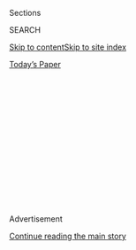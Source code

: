 <div id="app">

<div>

<div>

<div>

<div class="NYTAppHideMasthead css-1q2w90k e1suatyy0">

<div class="section css-ui9rw0 e1suatyy2">

<div class="css-eph4ug er09x8g0">

<div class="css-6n7j50">

</div>

<span class="css-1dv1kvn">Sections</span>

<div class="css-10488qs">

<span class="css-1dv1kvn">SEARCH</span>

</div>

[Skip to content](#site-content)[Skip to site
index](#site-index)

</div>

<div class="css-10698na e1huz5gh0">

</div>

</div>

<div id="masthead-bar-one" class="section hasLinks css-15hmgas e1csuq9d3">

<div class="css-uqyvli e1csuq9d0">

</div>

<div class="css-1uqjmks e1csuq9d1">

</div>

<div class="css-9e9ivx">

[](https://myaccount.nytimes3xbfgragh.onion/auth/login?response_type=cookie&client_id=vi)

</div>

<div class="css-1bvtpon e1csuq9d2">

[Today’s
Paper](https://www.nytimes3xbfgragh.onion/section/todayspaper)

</div>

</div>

</div>

</div>

<div data-aria-hidden="false">

<div id="site-content" data-role="main">

<div>

<div class="css-1aor85t" style="opacity:0.000000001;z-index:-1;visibility:hidden">

<div class="css-1hqnpie">

<div class="css-epjblv">

<span class="css-17xtcya">[Opinion](/section/opinion)</span><span class="css-x15j1o">|</span><span class="css-fwqvlz">If
We Had a Real
Leader</span>

</div>

<div class="css-k008qs">

<div class="css-1iwv8en">

<span class="css-18z7m18"></span>

<div>

</div>

</div>

<span class="css-1n6z4y">https://nyti.ms/2ZO3Nae</span>

<div class="css-1705lsu">

<div class="css-4xjgmj">

<div class="css-4skfbu" data-role="toolbar" data-aria-label="Social Media Share buttons, Save button, and Comments Panel with current comment count" data-testid="share-tools">

  - 
  - 
  - 
  - 
    
    <div class="css-6n7j50">
    
    </div>

  - 
  - 

</div>

</div>

</div>

</div>

</div>

</div>

<div id="NYT_TOP_BANNER_REGION" class="css-13pd83m">

</div>

<div id="top-wrapper" class="css-1sy8kpn">

<div id="top-slug" class="css-l9onyx">

Advertisement

</div>

[Continue reading the main
story](#after-top)

<div class="ad top-wrapper" style="text-align:center;height:100%;display:block;min-height:250px">

<div id="top" class="place-ad" data-position="top" data-size-key="top">

</div>

</div>

<div id="after-top">

</div>

</div>

<div>

<div class="css-v5btjw etb61u70">

<div class="css-v05ibm etb61u71">

[Opinion](/section/opinion)

</div>

</div>

<div id="sponsor-wrapper" class="css-1hyfx7x">

<div id="sponsor-slug" class="css-19vbshk">

Supported by

</div>

[Continue reading the main
story](#after-sponsor)

<div id="sponsor" class="ad sponsor-wrapper" style="text-align:center;height:100%;display:block">

</div>

<div id="after-sponsor">

</div>

</div>

<div class="css-186x18t">

</div>

<div class="css-1vkm6nb ehdk2mb0">

# If We Had a Real Leader

</div>

Imagining Covid under a normal president.

<div class="css-18e8msd">

<div class="css-vp77d3 epjyd6m0">

<div class="css-1p10dcb ey68jwv0" data-aria-hidden="true">

[![David
Brooks](https://static01.graylady3jvrrxbe.onion/images/2018/04/03/opinion/david-brooks/david-brooks-thumbLarge-v2.png
"David Brooks")](https://www.nytimes3xbfgragh.onion/by/david-brooks)

</div>

<div class="css-1baulvz">

By [<span class="css-1baulvz last-byline" itemprop="name">David
Brooks</span>](https://www.nytimes3xbfgragh.onion/by/david-brooks)

<div class="css-8atqhb">

Opinion Columnist

</div>

</div>

</div>

  - May 28,
    2020

  - 
    
    <div class="css-4xjgmj">
    
    <div class="css-d8bdto" data-role="toolbar" data-aria-label="Social Media Share buttons, Save button, and Comments Panel with current comment count" data-testid="share-tools">
    
      - 
      - 
      - 
      - 
        
        <div class="css-6n7j50">
        
        </div>
    
      - 
      - 
    
    </div>
    
    </div>

</div>

<div class="css-79elbk" data-testid="photoviewer-wrapper">

<div class="css-z3e15g" data-testid="photoviewer-wrapper-hidden">

</div>

<div class="css-1a48zt4 ehw59r15" data-testid="photoviewer-children">

![<span class="css-16f3y1r e13ogyst0" data-aria-hidden="true">  </span><span class="css-cnj6d5 e1z0qqy90" itemprop="copyrightHolder"><span class="css-1ly73wi e1tej78p0">Credit...</span><span><span>Andrew
Harnik/Associated
Press</span></span></span>](https://static01.graylady3jvrrxbe.onion/images/2020/05/28/opinion/28brooksWeb/merlin_166270017_ff3065a8-98d1-4e55-9aa3-5a3e0c8e4f0a-articleLarge.jpg?quality=75&auto=webp&disable=upscale)

</div>

</div>

</div>

<div class="section meteredContent css-1r7ky0e" name="articleBody" itemprop="articleBody">

<div class="css-1fanzo5 StoryBodyCompanionColumn">

<div class="css-53u6y8">

This week I had a conversation that left a mark. It was with Mary Louise
Kelly and E.J. Dionne on NPR’s “All Things Considered,” and it was about
[how past presidents had handled moments of national
mourning](https://www.npr.org/2020/05/27/863422824/how-presidents-lead-in-times-of-national-mourning)
— Lincoln after Gettysburg, Reagan after the Challenger explosion and
Obama after the Sandy Hook school shootings.

The conversation left me wondering what America’s experience of the
pandemic would be like if we had a real leader in the White House.

If we had a real leader, he would have realized that tragedies like
100,000 Covid-19 deaths touch something deeper than politics: They touch
our shared vulnerability and our profound and natural sympathy for one
another.

In such moments, a real leader steps outside of his political role and
reveals himself uncloaked and humbled, as someone who can draw on his
own pains and simply be present with others as one sufferer among a
common sea of sufferers.

</div>

</div>

<div class="css-1fanzo5 StoryBodyCompanionColumn">

<div class="css-53u6y8">

If we had a real leader, she would speak of the dead not as a faceless
mass but as individual persons, each seen in unique dignity. Such a
leader would draw on the common sources of our civilization, the stores
of wisdom that bring collective strength in hard times.

Lincoln went back to the old biblical cadences to comfort a nation.
After the church shooting in Charleston, Barack Obama went to “Amazing
Grace,” the old abolitionist anthem that has wafted down through the
long history of African-American suffering and redemption.

In his impromptu remarks right after the assassination of Martin Luther
King, Robert Kennedy recalled the slaying of his own brother and quoted
Aeschylus: “In our sleep, pain which cannot forget falls drop by drop
upon the heart until, in our own despair, against our will, comes wisdom
through the awful grace of God.”

If we had a real leader, he would be bracingly honest about how bad
things are, like Churchill after the fall of Europe. He would have
stored in his upbringing the understanding that hard times are the
making of character, a revelation of character and a test of character.
He would offer up the reality that to be an American is both a gift and
a task. Every generation faces its own apocalypse, and, of course, we
will live up to our moment just as our ancestors did theirs.

If we had a real leader, she would remind us of our common covenants and
our common purposes. America is a diverse country joined more by a
common future than by common pasts. In times of hardships real leaders
re-articulate the purpose of America, why we endure these hardships and
what good we will make out of them.

</div>

</div>

<div class="css-1fanzo5 StoryBodyCompanionColumn">

<div class="css-53u6y8">

After the Challenger explosion, Reagan reminded us that we are a nation
of explorers and that the explorations at the frontiers of science would
go on, thanks in part to those who “slipped the surly bonds of earth to
touch the face of God.”

At Gettysburg, Lincoln crisply described why the fallen had sacrificed
their lives — to show that a nation “dedicated to the proposition that
all men are created equal” can long endure and also to bring about “a
new birth of freedom” for all the world.

Of course, right now we don’t have a real leader. We have Donald Trump,
a man who can’t fathom empathy or express empathy, who can’t laugh or
cry, love or be loved — a damaged narcissist who is unable to see the
true existence of other human beings except insofar as they are good or
bad for himself.

But it’s too easy to offload all blame on Trump. Trump’s problem is not
only that he’s emotionally damaged; it is that he is unlettered. He has
no literary, spiritual or historical resources to draw upon in a crisis.

All the leaders I have quoted above were educated under a curriculum
that put character formation at the absolute center of education. They
were trained by people who assumed that life would throw up hard and
unexpected tests, and it was the job of a school, as one headmaster put
it, to produce young people who would be “acceptable at a dance,
invaluable in a shipwreck.”

Think of the generations of religious and civic missionaries, like
Frances Perkins, who flowed out of Mount Holyoke. Think of all the
Morehouse Men and Spelman Women. Think of all the young students, in
schools everywhere, assigned Plutarch and Thucydides, Isaiah and
Frederick Douglass — the great lessons from the past on how to lead,
endure, triumph or fail. Only the great books stay in the mind for
decades and serve as storehouses of wisdom when hard times come.

Right now, science and the humanities should be in lock step: science
producing vaccines, with the humanities stocking leaders and citizens
with the capacities of resilience, care and collaboration until they
come. But, instead, the humanities are in crisis at the exact moment
history is revealing how vital moral formation really is.

</div>

</div>

<div class="css-1fanzo5 StoryBodyCompanionColumn">

<div class="css-53u6y8">

One of the lessons of this crisis is that help isn’t coming from some
centralized place at the top of society. If you want real leadership,
look around you.

</div>

</div>

<div>

</div>

<div class="css-1fanzo5 StoryBodyCompanionColumn">

<div class="css-53u6y8">

*The Times is committed to publishing* [*a diversity of
letters*](https://www.nytimes3xbfgragh.onion/2019/01/31/opinion/letters/letters-to-editor-new-york-times-women.html)
*to the editor. We’d like to hear what you think about this or any of
our articles. Here are some*
[*tips*](https://help.nytimes3xbfgragh.onion/hc/en-us/articles/115014925288-How-to-submit-a-letter-to-the-editor)*.
And here’s our email:*
[*letters@NYTimes.com*](mailto:letters@NYTimes.com)*.*

*Follow The New York Times Opinion section on*
[*Facebook*](https://www.facebookcorewwwi.onion/nytopinion)*,* [*Twitter
(@NYTopinion)*](http://twitter.com/NYTOpinion) *and*
[*Instagram*](https://www.instagram.com/nytopinion/)*.*

</div>

</div>

</div>

<div>

</div>

<div>

</div>

<div>

</div>

<div>

<div id="bottom-wrapper" class="css-1ede5it">

<div id="bottom-slug" class="css-l9onyx">

Advertisement

</div>

[Continue reading the main
story](#after-bottom)

<div id="bottom" class="ad bottom-wrapper" style="text-align:center;height:100%;display:block;min-height:90px">

</div>

<div id="after-bottom">

</div>

</div>

</div>

</div>

</div>

## Site Index

<div>

</div>

## Site Information Navigation

  - [© <span>2020</span> <span>The New York Times
    Company</span>](https://help.nytimes3xbfgragh.onion/hc/en-us/articles/115014792127-Copyright-notice)

<!-- end list -->

  - [NYTCo](https://www.nytco.com/)
  - [Contact
    Us](https://help.nytimes3xbfgragh.onion/hc/en-us/articles/115015385887-Contact-Us)
  - [Work with us](https://www.nytco.com/careers/)
  - [Advertise](https://nytmediakit.com/)
  - [T Brand Studio](http://www.tbrandstudio.com/)
  - [Your Ad
    Choices](https://www.nytimes3xbfgragh.onion/privacy/cookie-policy#how-do-i-manage-trackers)
  - [Privacy](https://www.nytimes3xbfgragh.onion/privacy)
  - [Terms of
    Service](https://help.nytimes3xbfgragh.onion/hc/en-us/articles/115014893428-Terms-of-service)
  - [Terms of
    Sale](https://help.nytimes3xbfgragh.onion/hc/en-us/articles/115014893968-Terms-of-sale)
  - [Site
    Map](https://spiderbites.nytimes3xbfgragh.onion)
  - [Help](https://help.nytimes3xbfgragh.onion/hc/en-us)
  - [Subscriptions](https://www.nytimes3xbfgragh.onion/subscription?campaignId=37WXW)

</div>

</div>

</div>

</div>

